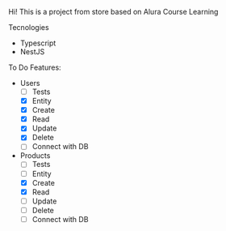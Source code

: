 Hi! This is a project from store based on Alura Course Learning


Tecnologies
- Typescript
- NestJS

To Do Features:
  - Users
     - [ ] Tests
     - [x] Entity
     - [x] Create
     - [x] Read
     - [x] Update
     - [x] Delete
     - [ ] Connect with DB
  - Products
     - [ ] Tests
     - [ ] Entity
     - [x] Create
     - [x] Read
     - [ ] Update
     - [ ] Delete
     - [ ] Connect with DB
